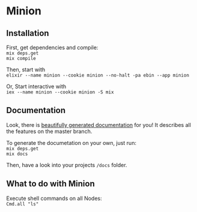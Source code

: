 # Minion

## Installation

First, get dependencies and compile:  
`mix deps.get`  
`mix compile`

Then, start with  
`elixir --name minion --cookie minion --no-halt -pa ebin --app minion`

Or, Start interactive with  
`iex --name minion --cookie minion -S mix`

## Documentation

Look, there is [beautifully generated documentation](http://chaossteffen.github.io/Minion/docs/) for you! It describes all the features on the master branch.

To generate the documetation on your own, just run:  
`mix deps.get`  
`mix docs`

Then, have a look into your projects `/docs` folder.

## What to do with Minion

Execute shell commands on all Nodes:  
`Cmd.all "ls"`
